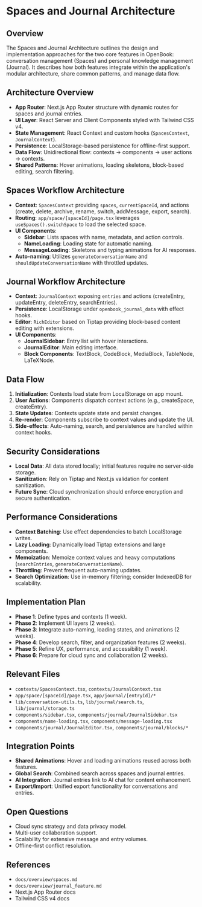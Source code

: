 # Spaces and Journal Architecture

## Overview
The Spaces and Journal Architecture outlines the design and implementation approaches for the two core features in OpenBook: conversation management (Spaces) and personal knowledge management (Journal). It describes how both features integrate within the application's modular architecture, share common patterns, and manage data flow.

## Architecture Overview
- **App Router**: Next.js App Router structure with dynamic routes for spaces and journal entries.
- **UI Layer**: React Server and Client Components styled with Tailwind CSS v4.
- **State Management**: React Context and custom hooks (`SpacesContext`, `JournalContext`).
- **Persistence**: LocalStorage-based persistence for offline-first support.
- **Data Flow**: Unidirectional flow: contexts → components → user actions → contexts.
- **Shared Patterns**: Hover animations, loading skeletons, block-based editing, search filtering.

## Spaces Workflow Architecture
- **Context**: `SpacesContext` providing `spaces`, `currentSpaceId`, and actions (create, delete, archive, rename, switch, addMessage, export, search).
- **Routing**: `app/space/[spaceId]/page.tsx` leverages `useSpaces().switchSpace` to load the selected space.
- **UI Components**:
  - **Sidebar**: Lists spaces with name, metadata, and action controls.
  - **NameLoading**: Loading state for automatic naming.
  - **MessageLoading**: Skeletons and typing animations for AI responses.
- **Auto-naming**: Utilizes `generateConversationName` and `shouldUpdateConversationName` with throttled updates.

## Journal Workflow Architecture
- **Context**: `JournalContext` exposing `entries` and actions (createEntry, updateEntry, deleteEntry, searchEntries).
- **Persistence**: LocalStorage under `openbook_journal_data` with effect hooks.
- **Editor**: `RichEditor` based on Tiptap providing block-based content editing with extensions.
- **UI Components**:
  - **JournalSidebar**: Entry list with hover interactions.
  - **JournalEditor**: Main editing interface.
  - **Block Components**: TextBlock, CodeBlock, MediaBlock, TableNode, LaTeXNode.

## Data Flow
1. **Initialization**: Contexts load state from LocalStorage on app mount.
2. **User Actions**: Components dispatch context actions (e.g., createSpace, createEntry).
3. **State Updates**: Contexts update state and persist changes.
4. **Re-render**: Components subscribe to context values and update the UI.
5. **Side-effects**: Auto-naming, search, and persistence are handled within context hooks.

## Security Considerations
- **Local Data**: All data stored locally; initial features require no server-side storage.
- **Sanitization**: Rely on Tiptap and Next.js validation for content sanitization.
- **Future Sync**: Cloud synchronization should enforce encryption and secure authentication.

## Performance Considerations
- **Context Batching**: Use effect dependencies to batch LocalStorage writes.
- **Lazy Loading**: Dynamically load Tiptap extensions and large components.
- **Memoization**: Memoize context values and heavy computations (`searchEntries`, `generateConversationName`).
- **Throttling**: Prevent frequent auto-naming updates.
- **Search Optimization**: Use in-memory filtering; consider IndexedDB for scalability.

## Implementation Plan
- **Phase 1**: Define types and contexts (1 week).
- **Phase 2**: Implement UI layers (2 weeks).
- **Phase 3**: Integrate auto-naming, loading states, and animations (2 weeks).
- **Phase 4**: Develop search, filter, and organization features (2 weeks).
- **Phase 5**: Refine UX, performance, and accessibility (1 week).
- **Phase 6**: Prepare for cloud sync and collaboration (2 weeks).

## Relevant Files
- `contexts/SpacesContext.tsx`, `contexts/JournalContext.tsx`
- `app/space/[spaceId]/page.tsx`, `app/journal/[entryId]/*`
- `lib/conversation-utils.ts`, `lib/journal/search.ts`, `lib/journal/storage.ts`
- `components/sidebar.tsx`, `components/journal/JournalSidebar.tsx`
- `components/name-loading.tsx`, `components/message-loading.tsx`
- `components/journal/JournalEditor.tsx`, `components/journal/blocks/*`

## Integration Points
- **Shared Animations**: Hover and loading animations reused across both features.
- **Global Search**: Combined search across spaces and journal entries.
- **AI Integration**: Journal entries link to AI chat for content enhancement.
- **Export/Import**: Unified export functionality for conversations and entries.

## Open Questions
- Cloud sync strategy and data privacy model.
- Multi-user collaboration support.
- Scalability for extensive message and entry volumes.
- Offline-first conflict resolution.

## References
- `docs/overview/spaces.md`
- `docs/overview/journal_feature.md`
- Next.js App Router docs
- Tailwind CSS v4 docs 